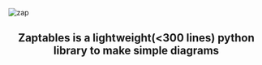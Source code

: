 ![zap](https://user-images.githubusercontent.com/60839576/166143001-92a64194-ed97-46eb-b846-6c180aef12b5.png)

<h2 align="center">Zaptables is a lightweight(<300 lines) python library to make simple diagrams </h2>
